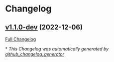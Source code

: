 # Changelog

## [v1.1.0-dev](https://github.com/NASA-PDS/web-analytics/tree/v1.1.0-dev) (2022-12-06)

[Full Changelog](https://github.com/NASA-PDS/web-analytics/compare/d6977fda23e31e92e8229725ad26c02e0e665157...v1.1.0-dev)



\* *This Changelog was automatically generated by [github_changelog_generator](https://github.com/github-changelog-generator/github-changelog-generator)*
